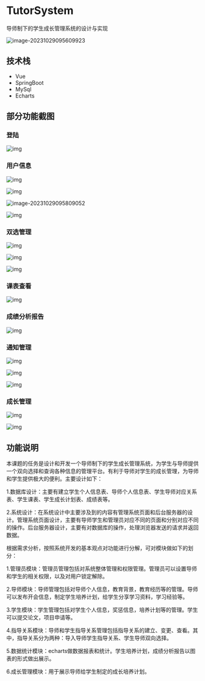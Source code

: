 # TutorSystem
导师制下的学生成长管理系统的设计与实现

![image-20231029095609923](https://trpora-1300527744.cos.ap-chongqing.myqcloud.com/img/202310290956983.png)

## 技术栈

* Vue
* SpringBoot
* MySql
* Echarts

## 部分功能截图

### 登陆

![img](https://trpora-1300527744.cos.ap-chongqing.myqcloud.com/img/202310290956131.png)

### 用户信息

![img](https://trpora-1300527744.cos.ap-chongqing.myqcloud.com/img/202310290956079.jpg)

![img](https://trpora-1300527744.cos.ap-chongqing.myqcloud.com/img/202310290957508.jpg)

![image-20231029095809052](https://trpora-1300527744.cos.ap-chongqing.myqcloud.com/img/202310290958164.png)

![img](https://trpora-1300527744.cos.ap-chongqing.myqcloud.com/img/202310290958954.jpg)

### 双选管理

![img](https://trpora-1300527744.cos.ap-chongqing.myqcloud.com/img/202310290958238.jpg)

![img](https://trpora-1300527744.cos.ap-chongqing.myqcloud.com/img/202310290959101.jpg)

![img](https://trpora-1300527744.cos.ap-chongqing.myqcloud.com/img/202310290959871.jpg)

### 课表查看

![img](https://trpora-1300527744.cos.ap-chongqing.myqcloud.com/img/202310291000066.jpg)

### 成绩分析报告

![img](https://trpora-1300527744.cos.ap-chongqing.myqcloud.com/img/202310291000495.jpg)

### 通知管理

![img](https://trpora-1300527744.cos.ap-chongqing.myqcloud.com/img/202310291000513.png)

![img](https://trpora-1300527744.cos.ap-chongqing.myqcloud.com/img/202310291001994.png)

![img](https://trpora-1300527744.cos.ap-chongqing.myqcloud.com/img/202310291001691.jpg)

### 成长管理

![img](https://trpora-1300527744.cos.ap-chongqing.myqcloud.com/img/202310291001102.jpg)

![img](https://trpora-1300527744.cos.ap-chongqing.myqcloud.com/img/202310291001559.png)

## 功能说明

本课题的任务是设计和开发一个导师制下的学生成长管理系统，为学生与导师提供一个双向选择和查询各种信息的管理平台。有利于导师对学生的成长管理，为导师和学生提供极大的便利。主要设计如下：

1.数据库设计：主要有建立学生个人信息表、导师个人信息表、学生导师对应关系表、学生课表、学生成长计划表、成绩表等。

2.系统设计：在系统设计中主要涉及到的内容有管理系统页面和后台服务器的设计。管理系统页面设计，主要有导师学生和管理员对应不同的页面和分别对应不同的操作。后台服务器设计，主要有对数据库的操作，处理浏览器发送的请求并返回数据。

根据需求分析，按照系统开发的基本观点对功能进行分解，可对模块做如下的划分：

1.管理员模块：管理员管理包括对系统整体管理和权限管理。管理员可以设置导师和学生的相关权限，以及对用户锁定解除。

2.导师模块：导师管理包括对导师个人信息，教育背景，教育经历等的管理。导师可以发布开会信息，制定学生培养计划，给学生分享学习资料，学习经验等。

3.学生模块：学生管理包括对学生个人信息，奖惩信息，培养计划等的管理。学生可以提交论文，项目申请等。

4.指导关系模块：导师和学生指导关系管理包括指导关系的建立、变更、查看。其中，指导关系分为两种：导入导师学生指导关系、学生导师双向选择。

5.数据统计模块：echarts做数据报表和统计。学生培养计划，成绩分析报告以图表的形式做出展示。

6.成长管理模块：用于展示导师给学生制定的成长培养计划。
